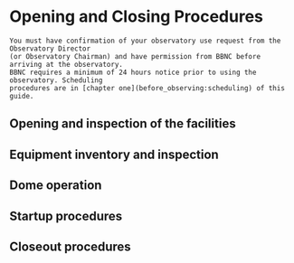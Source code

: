 # Opening and Closing Procedures

```{note}
You must have confirmation of your observatory use request from the Observatory Director 
(or Observatory Chairman) and have permission from BBNC before arriving at the observatory.
BBNC requires a minimum of 24 hours notice prior to using the observatory. Scheduling
procedures are in [chapter one](before_observing:scheduling) of this guide.
```

## Opening and inspection of the facilities

## Equipment inventory and inspection

## Dome operation

## Startup procedures

## Closeout procedures

